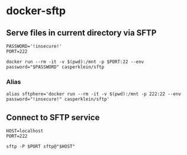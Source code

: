 # docker-sftp

## Serve files in current directory via SFTP

    PASSWORD='!insecure!'
    PORT=222

    docker run --rm -it -v $(pwd):/mnt -p $PORT:22 --env password="$PASSWORD" casperklein/sftp

### Alias

    alias sftphere='docker run --rm -it -v $(pwd):/mnt -p 222:22 --env password="!insecure!" casperklein/sftp'

## Connect to SFTP service

    HOST=localhost
    PORT=222

    sftp -P $PORT sftp@"$HOST"
